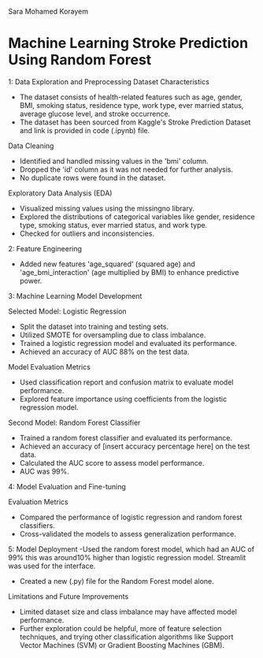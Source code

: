 Sara Mohamed Korayem
# **Machine Learning Stroke Prediction Using Random Forest**

1: Data Exploration and Preprocessing
Dataset Characteristics
- The dataset consists of health-related features such as age, gender, BMI, smoking status, residence type, work type, ever married status, average glucose level, and stroke occurrence.
- The dataset has been sourced from Kaggle's Stroke Prediction Dataset and link is provided in code (.ipynb) file.

Data Cleaning
- Identified and handled missing values in the 'bmi' column.
- Dropped the 'id' column as it was not needed for further analysis.
- No duplicate rows were found in the dataset.


Exploratory Data Analysis (EDA)
- Visualized missing values using the missingno library.
- Explored the distributions of categorical variables like gender, residence type, smoking status, ever married status, and work type.
- Checked for outliers and inconsistencies.

2: Feature Engineering

- Added new features 'age_squared' (squared age) and 'age_bmi_interaction' (age multiplied by BMI) to enhance predictive power.

3: Machine Learning Model Development

Selected Model: Logistic Regression
- Split the dataset into training and testing sets.
- Utilized SMOTE for oversampling due to class imbalance.
- Trained a logistic regression model and evaluated its performance.
- Achieved an accuracy of AUC 88% on the test data.

Model Evaluation Metrics
- Used classification report and confusion matrix to evaluate model performance.
- Explored feature importance using coefficients from the logistic regression model.

Second Model: Random Forest Classifier
- Trained a random forest classifier and evaluated its performance.
- Achieved an accuracy of [insert accuracy percentage here] on the test data.
- Calculated the AUC score to assess model performance.
- AUC was 99%.

4: Model Evaluation and Fine-tuning

Evaluation Metrics
- Compared the performance of logistic regression and random forest classifiers.
- Cross-validated the models to assess generalization performance.

  
5: Model Deployment
-Used the random forest model, which had an AUC of 99% this was around10% higher than logistic regression model.
Streamlit was used for the interface.
- Created a new (.py) file for the Random Forest model alone.


Limitations and Future Improvements
- Limited dataset size and class imbalance may have affected model performance.
- Further exploration could be helpful, more of feature selection techniques, and trying other classification algorithms like Support Vector Machines (SVM) or Gradient Boosting Machines (GBM).
